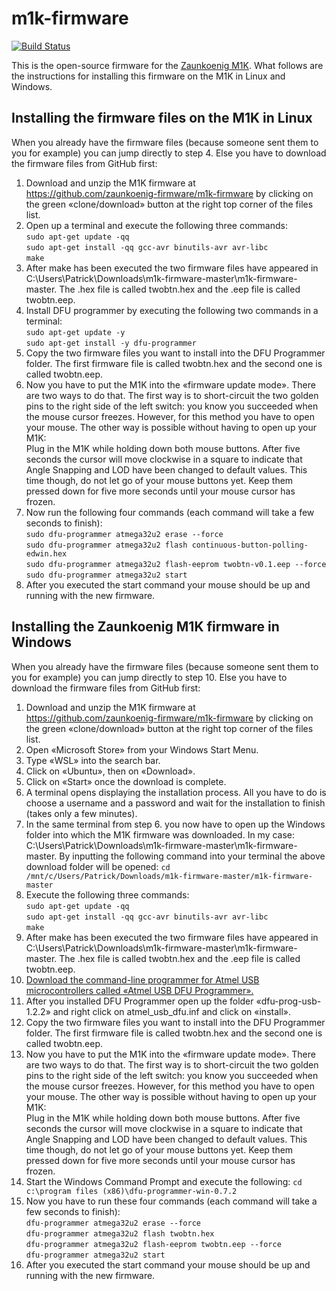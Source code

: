 # m1k-firmware

[![Build Status](https://travis-ci.com/zaunkoenig-firmware/m1k-firmware.svg?branch=master)](https://travis-ci.com/zaunkoenig-firmware/m1k-firmware)

This is the open-source firmware for the [Zaunkoenig M1K](https://zaunkoenig.co/). What follows are the instructions for installing this firmware on the M1K in Linux and Windows.

## Installing the firmware files on the M1K in Linux
When you already have the firmware files (because someone sent them to you for example) you can jump directly to step 4. Else you have to download the firmware files from GitHub first:
1. Download and unzip the M1K firmware at https://github.com/zaunkoenig-firmware/m1k-firmware by clicking on the green «clone/download» button at the right top corner of the files list.
2. Open up a terminal and execute the following three commands:  
`sudo apt-get update -qq`  
`sudo apt-get install -qq gcc-avr binutils-avr avr-libc`  
`make`
3. After make has been executed the two firmware files have appeared in C:\Users\Patrick\Downloads\m1k-firmware-master\m1k-firmware-master. The .hex file is called twobtn.hex and the .eep file is called twobtn.eep.
4. Install DFU programmer by executing the following two commands in a terminal:  
`sudo apt-get update -y`  
`sudo apt-get install -y dfu-programmer`
5. Copy the two firmware files you want to install into the DFU Programmer folder. The first firmware file is called twobtn.hex and the second one is called twobtn.eep.
6. Now you have to put the M1K into the «firmware update mode». There are two ways to do that. The first way is to short-circuit the two golden pins to the right side of the left switch: you know you succeeded when the mouse cursor freezes. However, for this method you have to open your mouse. The other way is possible without having to open up your M1K:  
Plug in the M1K while holding down both mouse buttons. After five seconds the cursor will move clockwise in a square to indicate that Angle Snapping and LOD have been changed to default values. This time though, do not let go of your mouse buttons yet. Keep them pressed down for five more seconds until your mouse cursor has frozen.
7. Now run the following four commands (each command will take a few seconds to finish):  
`sudo dfu-programmer atmega32u2 erase --force`  
`sudo dfu-programmer atmega32u2 flash continuous-button-polling-edwin.hex`  
`sudo dfu-programmer atmega32u2 flash-eeprom twobtn-v0.1.eep --force`  
`sudo dfu-programmer atmega32u2 start`
8. After you executed the start command your mouse should be up and running with the new firmware.

## Installing the Zaunkoenig M1K firmware in Windows
When you already have the firmware files (because someone sent them to you for example) you can jump directly to step 10. Else you have to download the firmware files from GitHub first:
1. Download and unzip the M1K firmware at https://github.com/zaunkoenig-firmware/m1k-firmware by clicking on the green «clone/download» button at the right top corner of the files list.
2. Open «Microsoft Store» from your Windows Start Menu.
3. Type «WSL» into the search bar.
4. Click on «Ubuntu», then on «Download».
5. Click on «Start» once the download is complete.
6. A terminal opens displaying the installation process. All you have to do is choose a username and a password and wait for the installation to finish (takes only a few minutes).
7. In the same terminal from step 6. you now have to open up the Windows folder into which the M1K firmware was downloaded. In my case: C:\Users\Patrick\Downloads\m1k-firmware-master\m1k-firmware-master. By inputting the following command into your terminal the above download folder will be opened: `cd /mnt/c/Users/Patrick/Downloads/m1k-firmware-master/m1k-firmware-master`
8. Execute the following three commands:  
`sudo apt-get update -qq`  
`sudo apt-get install -qq gcc-avr binutils-avr avr-libc`  
`make`
9. After make has been executed the two firmware files have appeared in C:\Users\Patrick\Downloads\m1k-firmware-master\m1k-firmware-master. The .hex file is called twobtn.hex and the .eep file is called twobtn.eep.
10. [Download the command-line programmer for Atmel USB microcontrollers called «Atmel USB DFU Programmer».](https://sourceforge.net/projects/dfu-programmer/)
11. After you installed DFU Programmer open up the folder «dfu-prog-usb-1.2.2» and right click on atmel_usb_dfu.inf and click on «install».
12. Copy the two firmware files you want to install into the DFU Programmer folder. The first firmware file is called twobtn.hex and the second one is called twobtn.eep.
13. Now you have to put the M1K into the «firmware update mode». There are two ways to do that. The first way is to short-circuit the two golden pins to the right side of the left switch: you know you succeeded when the mouse cursor freezes. However, for this method you have to open your mouse. The other way is possible without having to open up your M1K:  
Plug in the M1K while holding down both mouse buttons. After five seconds the cursor will move clockwise in a square to indicate that Angle Snapping and LOD have been changed to default values. This time though, do not let go of your mouse buttons yet. Keep them pressed down for five more seconds until your mouse cursor has frozen.
14. Start the Windows Command Prompt and execute the following: `cd c:\program files (x86)\dfu-programmer-win-0.7.2`
15. Now you have to run these four commands (each command will take a few seconds to finish):  
`dfu-programmer atmega32u2 erase --force`  
`dfu-programmer atmega32u2 flash twobtn.hex`  
`dfu-programmer atmega32u2 flash-eeprom twobtn.eep --force`  
`dfu-programmer atmega32u2 start`
16. After you executed the start command your mouse should be up and running with the new firmware.

